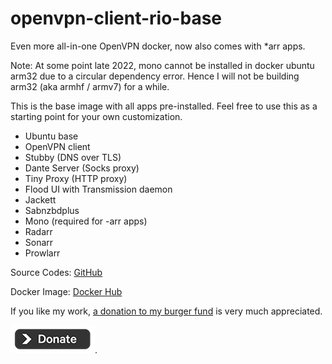 # openvpn-client-rio-base
Even more all-in-one OpenVPN docker, now also comes with *arr apps.

Note: At some point late 2022, mono cannot be installed in docker ubuntu arm32 due to a circular dependency error. Hence I will not be building arm32 (aka armhf / armv7) for a while.

This is the base image with all apps pre-installed. Feel free to use this as a starting point for your own customization.
* Ubuntu base
* OpenVPN client
* Stubby (DNS over TLS)
* Dante Server (Socks proxy)
* Tiny Proxy (HTTP proxy)
* Flood UI with Transmission daemon
* Jackett
* Sabnzbdplus
* Mono (required for -arr apps)
* Radarr
* Sonarr
* Prowlarr

Source Codes: [GitHub](https://github.com/testdasi/openvpn-client-rio-base)

Docker Image: [Docker Hub](https://hub.docker.com/r/testdasi/openvpn-client-rio-base)

If you like my work, [a donation to my burger fund](https://paypal.me/mersenne) is very much appreciated.

[![Donate](https://raw.githubusercontent.com/testdasi/testdasi-unraid-repo/master/donate-button-small.png)](https://paypal.me/mersenne). 
